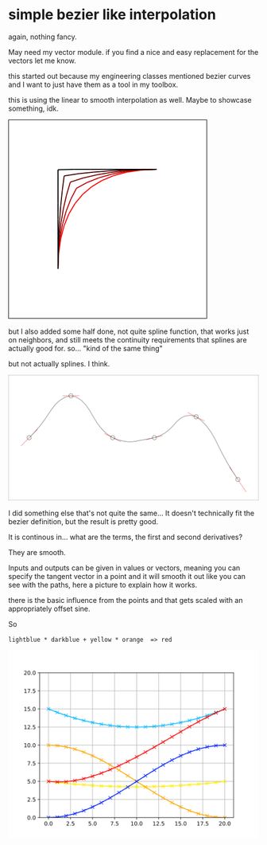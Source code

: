 # simple bezier like interpolation

again, nothing fancy.

May need my vector module. if you find a nice and easy replacement for the vectors let me know.

this started out because my engineering classes mentioned bezier curves
and I want to just have them as a tool in my toolbox.

this is using the linear to smooth interpolation as well. Maybe to showcase something, idk.

![pic1](bez_test.svg)

but I also added some half done, not quite spline function,
that works just on neighbors, and still meets the continuity requirements
that splines are actually good for. so... "kind of the same thing"

but not actually splines. I think.

![pic2](EZ_Spline_test.svg)

I did something else that's not quite the same...
It doesn't technically fit the bezier definition, but the result is pretty good.

It is continous in... what are the terms, the first and second derivatives?

They are smooth.

Inputs and outputs can be given in values or vectors, meaning you can specify
the tangent vector in a point and it will smooth it out like you can see with the
paths, here a picture to explain how it works.

there is the basic influence from the points and that gets scaled with an appropriately offset sine.

So

```
lightblue * darkblue + yellow * orange  => red
```

![pic3](interpolation_demonstration.svg)
